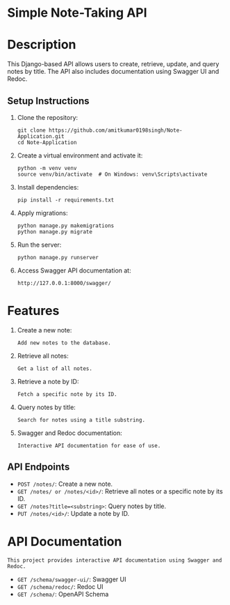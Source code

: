 # Simple Note-Taking API

# Description
This Django-based API allows users to create, retrieve, update, and query notes by title. The API also includes documentation using Swagger UI and Redoc.


## Setup Instructions

1. Clone the repository:
    ```
    git clone https://github.com/amitkumar0198singh/Note-Application.git
    cd Note-Application
    ```

2. Create a virtual environment and activate it:
    ```
    python -m venv venv
    source venv/bin/activate  # On Windows: venv\Scripts\activate
    ```

3. Install dependencies:
    ```
    pip install -r requirements.txt
    ```

4. Apply migrations:
    ```
    python manage.py makemigrations
    python manage.py migrate
    ```

5. Run the server:
    ```
    python manage.py runserver
    ```

6. Access Swagger API documentation at:
    ```
    http://127.0.0.1:8000/swagger/
    ```


# Features

1. Create a new note: 
    ```
    Add new notes to the database.
    ```

2. Retrieve all notes: 
    ```
    Get a list of all notes.
    ```

3. Retrieve a note by ID: 
    ```
    Fetch a specific note by its ID.
    ```

4. Query notes by title: 
    ```
    Search for notes using a title substring.
    ```

5. Swagger and Redoc documentation:
    ```
    Interactive API documentation for ease of use.
    ```

## API Endpoints

- `POST /notes/`: Create a new note.
- `GET /notes/ or /notes/<id>/`: Retrieve all notes or a specific note by its ID.
- `GET /notes?title=<substring>`: Query notes by title.
- `PUT /notes/<id>/`: Update a note by ID.




# API Documentation
```
This project provides interactive API documentation using Swagger and Redoc.
```

- `GET /schema/swagger-ui/`: Swagger UI
- `GET /schema/redoc/`: Redoc UI
- `GET /schema/`: OpenAPI Schema
